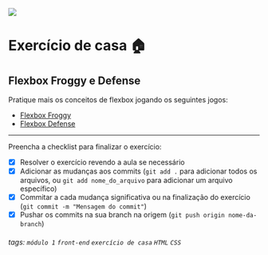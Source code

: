 ![](https://i.imgur.com/xG74tOh.png)

# Exercício de casa 🏠

## Flexbox Froggy e Defense

Pratique mais os conceitos de flexbox jogando os seguintes jogos:

- [Flexbox Froggy](https://flexboxfroggy.com)
- [Flexbox Defense](http://www.flexboxdefense.com)

---

Preencha a checklist para finalizar o exercício:

- [x] Resolver o exercício revendo a aula se necessário
- [x] Adicionar as mudanças aos commits (`git add .` para adicionar todos os arquivos, ou `git add nome_do_arquivo` para adicionar um arquivo específico)
- [x] Commitar a cada mudança significativa ou na finalização do exercício (`git commit -m "Mensagem do commit"`)
- [x] Pushar os commits na sua branch na origem (`git push origin nome-da-branch`)

###### tags: `módulo 1` `front-end` `exercício de casa` `HTML` `CSS`
